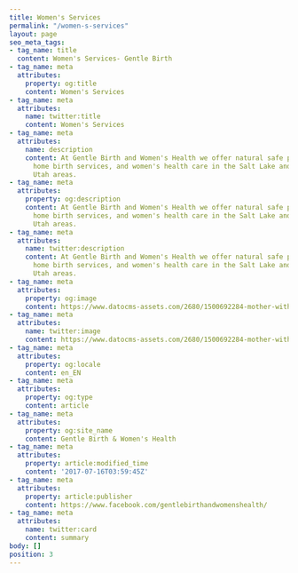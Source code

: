 ```yaml
---
title: Women's Services
permalink: "/women-s-services"
layout: page
seo_meta_tags:
- tag_name: title
  content: Women's Services- Gentle Birth
- tag_name: meta
  attributes:
    property: og:title
    content: Women's Services
- tag_name: meta
  attributes:
    name: twitter:title
    content: Women's Services
- tag_name: meta
  attributes:
    name: description
    content: At Gentle Birth and Women's Health we offer natural safe pregnancy and
      home birth services, and women's health care in the Salt Lake and surrounding
      Utah areas.
- tag_name: meta
  attributes:
    property: og:description
    content: At Gentle Birth and Women's Health we offer natural safe pregnancy and
      home birth services, and women's health care in the Salt Lake and surrounding
      Utah areas.
- tag_name: meta
  attributes:
    name: twitter:description
    content: At Gentle Birth and Women's Health we offer natural safe pregnancy and
      home birth services, and women's health care in the Salt Lake and surrounding
      Utah areas.
- tag_name: meta
  attributes:
    property: og:image
    content: https://www.datocms-assets.com/2680/1500692284-mother-with-baby.jpg
- tag_name: meta
  attributes:
    name: twitter:image
    content: https://www.datocms-assets.com/2680/1500692284-mother-with-baby.jpg
- tag_name: meta
  attributes:
    property: og:locale
    content: en_EN
- tag_name: meta
  attributes:
    property: og:type
    content: article
- tag_name: meta
  attributes:
    property: og:site_name
    content: Gentle Birth & Women's Health
- tag_name: meta
  attributes:
    property: article:modified_time
    content: '2017-07-16T03:59:45Z'
- tag_name: meta
  attributes:
    property: article:publisher
    content: https://www.facebook.com/gentlebirthandwomenshealth/
- tag_name: meta
  attributes:
    name: twitter:card
    content: summary
body: []
position: 3
---
```


